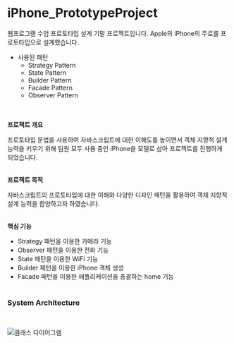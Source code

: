 # iPhone_PrototypeProject
웹프로그램 수업 프로토타입 설계 기말 프로젝트입니다.
Apple의 iPhone의 주로를 프로토타입으로 설계했습니다.
+ 사용된 패턴 
  + Strategy Pattern
  + State Pattern
  + Builder Pattern
  + Facade Pattern
  + Observer Pattern

<br/><br/>
**프로젝트 개요**

프로토타입 문법을 사용하여 자바스크립트에 대한 이해도를 높이면서 객체 지향적 설계 능력을 키우기 위해 팀원 모두 사용 중인 iPhone을 모델로 삼아 프로젝트를 진행하게 되었습니다.<br/><br/>

**프로젝트 목적**

자바스크립트의 프로토타입에 대한 이해와 다양한 디자인 패턴을 활용하여 객체 지향적 설계 능력을 함양하고자 하였습니다.<br/><br/>

**핵심 기능**

- Strategy 패턴을 이용한 카메라 기능
- Observer 패턴을 이용한 전화 기능
- State 패턴을 이용한 WiFi 기능
- Builder 패턴을 이용한 iPhone 객체 생성
- Facade 패턴을 이용한 애플리케이션을 총괄하는 home 기능
<br/><br/>

### System Architecture
<br/>

![클래스 다이어그램](https://github.com/some94/iPhone_PrototypeProject/assets/39859203/0d4548ed-fc96-4949-8de2-90b86ebcc07e)
